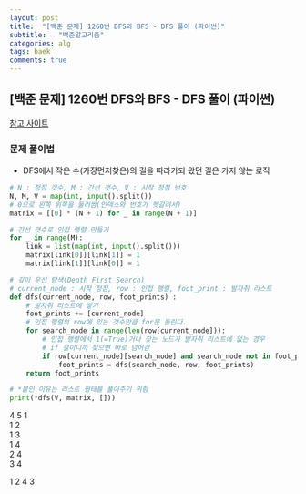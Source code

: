 ```yaml
---
layout: post
title:  "[백준 문제] 1260번 DFS와 BFS - DFS 풀이 (파이썬)"
subtitle:   "백준알고리즘"
categories: alg
tags: baek
comments: true
---
```


## [백준 문제] 1260번 DFS와 BFS - DFS 풀이 (파이썬)

[참고 사이트](https://this-programmer.com/entry/%EB%B0%B1%EC%A4%801260%ED%8C%8C%EC%9D%B4%EC%8D%AC-DFS%EC%99%80-BFS)  

### 문제 풀이법
- DFS에서 작은 수(가장먼저찾은)의 길을 따라가되 왔던 길은 가지 않는 로직


```python
# N : 정점 갯수, M : 간선 갯수, V : 시작 정점 번호
N, M, V = map(int, input().split())
# 0으로 왼쪽 위쪽을 둘러쌈(인덱스와 번호가 헷갈려서)
matrix = [[0] * (N + 1) for _ in range(N + 1)]

# 간선 갯수로 인접 행렬 만들기
for _ in range(M):
    link = list(map(int, input().split()))
    matrix[link[0]][link[1]] = 1
    matrix[link[1]][link[0]] = 1

# 깊이 우선 탐색(Depth First Search)
# current_node : 시작 정점, row : 인접 행렬, foot_print : 발자취 리스트
def dfs(current_node, row, foot_prints) :
    # 발자취 리스트에 쌓기
    foot_prints += [current_node]
    # 인접 행렬의 row에 있는 갯수만큼 for문 돌린다.
    for search_node in range(len(row[current_node])):
        # 인접 행렬에서 1(=True)거나 찾는 노드가 발자취 리스트에 없는 경우
        # if 절이니까 찾으면 바로 넘어감
        if row[current_node][search_node] and search_node not in foot_prints:
            foot_prints = dfs(search_node, row, foot_prints)
    return foot_prints

# *붙인 이유는 리스트 형태를 풀어주기 위함
print(*dfs(V, matrix, []))
```

4 5 1  
1 2  
1 3  
1 4  
2 4  
3 4  
  
1 2 4 3  
